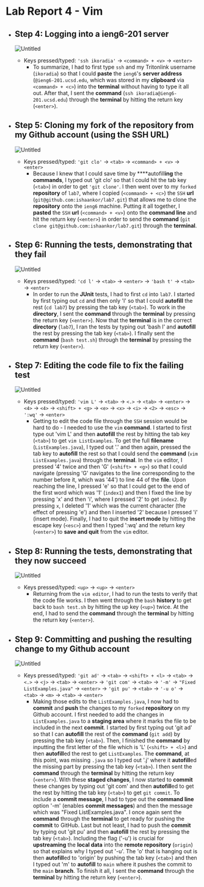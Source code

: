 # Lab Report 4 - Vim

- ## Step 4: Logging into a ieng6-201 server
  ![Untitled](https://github.com/ishaankor/cse15l-lab-reports/assets/113160688/bffcda05-01f8-48a7-9ed2-9ab71c052baa)
  - Keys pressed/typed: `'ssh ikoradia'` &rarr; `<command> + <v>` &rarr; `<enter>`
    - To summarize, I had to first type `ssh` and my Tritonlink username (`ikoradia`) so that I could **paste** the `ieng6`'s **server address** (`@ieng6-201.ucsd.edu`, which was stored in my **clipboard** via `<command> + <c>`) into the **terminal** without having to type it all out. After that, I sent the **command** (`ssh ikoradia@ieng6-201.ucsd.edu`) through the **terminal** by hitting the return key (`<enter>`). 
         
- ## Step 5: Cloning my fork of the repository from my Github account (using the SSH URL)
  ![Untitled](https://github.com/ishaankor/cse15l-lab-reports/assets/113160688/a502606f-fcd3-4b6a-a41d-991fccafa267)
  - Keys pressed/typed: `'git clo'` &rarr; `<tab>` &rarr; `<command> + <v>` &rarr; `<enter>`
    - Because I knew that I could save time by ****autofill**ing** the **commands**, I typed out 'git clo' so that I could hit the tab key (`<tab>`) in order to get `'git clone'`. I then went over to my `forked` **repository** of `lab7`, where I copied (`<command> + <c>`) the `SSH` **url** (`git@github.com:ishaankor/lab7.git`) that allows me to clone the **repository** onto the `ieng6` machine. Putting it all together, I **pasted** the `SSH` **url** (`<command> + <v>`) onto the **command line** and hit the return key (`<enter>`) in order to send the **command** (`git clone git@github.com:ishaankor/lab7.git`) through the **terminal**. 
  
- ## Step 6: Running the tests, demonstrating that they fail
  ![Untitled](https://github.com/ishaankor/cse15l-lab-reports/assets/113160688/ba0d5280-0e1f-4a58-a0fe-2fa933d9d7f2)
  - Keys pressed/typed: `'cd l'` &rarr; `<tab>` &rarr; `<enter>` &rarr; `'bash t'` &rarr; `<tab>` &rarr; `<enter>`
    - In order to run the **JUnit** tests, I had to first `cd` into `lab7`. I started by first typing out `cd` and then only 'l' so that I could **autofill** the rest (`cd lab7`) by pressing the tab key (`<tab>`). To work in the **directory**, I sent the **command** through the **terminal** by pressing the return key (`<enter>`). Now that the **terminal** is in the correct **directory** (`lab7`), I ran the tests by typing out 'bash l' and **autofill** the rest by pressing the tab key (`<tab>`). I finally sent the **command** (`bash test.sh`) through the **terminal** by pressing the return key (`<enter>`). 

- ## Step 7: Editing the code file to fix the failing test
  ![Untitled](https://github.com/ishaankor/cse15l-lab-reports/assets/113160688/7b4b7826-bd4e-41be-b4cd-a7caf1736675)
  - Keys pressed/typed: `'vim L'` &rarr; `<tab>` &rarr; `<.>` &rarr; `<tab>` &rarr; `<enter>` &rarr; `<4>` &rarr; `<4>` &rarr; `<shift> + <g>` &rarr; `<e>` &rarr; `<x>` &rarr; `<i>` &rarr; `<2>` &rarr; `<esc>` &rarr; `':wq'` &rarr; `<enter>`
    - Getting to edit the code file through the `SSH` session would be hard to do - I needed to use the `vim` **command**. I started to first type out 'vim L' and then **autofill** the rest by hitting the tab key (`<tab>`) to get `vim ListExamples`. To get the full **filename** (`ListExamples.java`), I typed out '.' and then again, pressed the tab key to **autofill** the rest so that I could send the **command** (`vim ListExamples.java`) through the **terminal**. In the `vim` editor, I pressed '4' twice and then 'G' (`<shift> + <g>`) so that I could navigate (pressing 'G' navigates to the line corresponding to the number before it, which was '44') to line 44 of the **file**. Upon reaching the line, I pressed 'e' so that I could get to the end of the first word which was '1' (`index1`) and then I fixed the line by pressing 'x' and then 'i', where I pressed '2' to get `index2`. By pressing `x`, I deleted '1' which was the current character (the effect of pressing 'e') and then I inserted '2' because I pressed 'i' (insert mode). Finally, I had to quit the **insert mode** by hitting the escape key (`<esc>`) and then I typed ':wq' and the return key (`<enter>`) to **save and quit** from the `vim` editor.
      
- ## Step 8: Running the tests, demonstrating that they now succeed <br> 
  ![Untitled](https://github.com/ishaankor/cse15l-lab-reports/assets/113160688/bbbe053e-ab2e-4683-8738-7389c22d4ec3)
  - Keys pressed/typed: `<up>` &rarr; `<up>` &rarr; `<enter>`
    - Returning from the `vim editor`, I had to run the tests to verify that the code file works. I then went through the `bash` **history** to get back to `bash test.sh` by hitting the up key (`<up>`) twice. At the end, I had to send the **command** through the **terminal** by hitting the return key (`<enter>`). 

- ## Step 9: Committing and pushing the resulting change to my Github account
  ![Untitled](https://github.com/ishaankor/cse15l-lab-reports/assets/113160688/86838bc4-368e-4f95-9de2-831bb55de8e3)
  - Keys pressed/typed: `'git ad'` &rarr; `<tab>` &rarr; `<shift> + <l>` &rarr; `<tab>` &rarr; `<.>` &rarr; `<j>` &rarr; `<tab>` &rarr; `<enter>` &rarr; `'git com'` &rarr; `<tab>` &rarr; `'-m'` &rarr; `"Fixed ListExamples.java"` &rarr; `<enter>` &rarr; `'git pu'` &rarr; `<tab>` &rarr; `'-u o'` &rarr; `<tab>` &rarr; `<m>` &rarr; `<tab>` &rarr; `<enter>`
    - Making those edits to the `ListExamples.java`, I now had to **commit** and **push** the changes to my `forked` **repository** on my Github account. I first needed to add the changes in `ListExamples.java` to a **staging area** where it marks the file to be included in the next **commit**. I started by first typing out 'git ad' so that I can **autofill** the rest of the **command** (`git add`) by pressing the tab key (`<tab>`). Then, I finished the **command** by inputting the first letter of the file which is 'L' (`<shift> + <l>`) and then **autofill**ed the rest to get `ListExamples`. The **command**, at this point, was missing `.java` so I typed out '.j' where it **autofill**ed the missing part by pressing the tab key (`<tab>`). I then sent the **command** through the **terminal** by hitting the return key (`<enter>`). With these **staged changes**, I now started to **commit** these changes by typing out 'git com' and then **autofill**ed to get the rest by hitting the tab key (`<tab>`) to get `git commit`. To include a **commit message**, I had to type out the **command line** option '-m' (enables **commit messages**) and then the message which was "Fixed ListExamples.java". I once again sent the **command** through the **terminal** to get ready for pushing the **commit** to GitHub. Last but not least, I had to push the **commit** by typing out 'git pu' and then **autofill** the rest by pressing the tab key (`<tab>`). Including the flag ('-u') is crucial for **upstreaming** the **local data** into the **remote repository** (`origin`) so that explains why I typed out '-u'. The 'o' that is hanging out is then **autofill**ed to 'origin' by pushing the tab key (`<tab>`) and then I typed out 'm' to **autofill** to `main` where it pushes the commit to the `main` **branch**. To finish it all, I sent the **command** through the **terminal** by hitting the return key (`<enter>`). 

